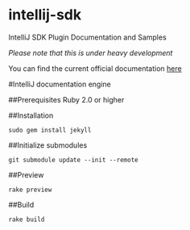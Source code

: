 intellij-sdk
============

IntelliJ SDK Plugin Documentation and Samples

*Please note that this is under heavy development*

You can find the current official documentation [here](http://confluence.jetbrains.com/display/IDEADEV/PluginDevelopment)

#IntelliJ documentation engine

##Prerequisites
Ruby 2.0 or higher

##Installation
```
sudo gem install jekyll
```

##Initialize submodules
```
git submodule update --init --remote
```

##Preview
```
rake preview
```

##Build
```
rake build
```